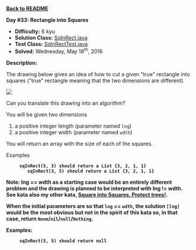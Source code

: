 <a href=https://github.com/michaelwm/KataDay><b>Back to README</b><a>

<b>Day #33: Rectangle into Squares</b>

* <b>Difficulty:</b> 6 kyu
* <b>Solution Class:</b> [SqInRect.java](SqInRect.java)
* <b>Test Class:</b> [SqInRectTest.java](SqInRectTest.java)
* <b>Solved:</b> Wednesday, May 18<sup>th</sup>, 2016

<b>Description:</b>

The drawing below gives an idea of how to cut a given "true" rectangle into squares ("true" rectangle meaning that the two dimensions are different).

<img src="http://i.imgur.com/lk5vJ7sm.jpg">

Can you translate this drawing into an algorithm?

You will be given two dimensions

1. a positive integer length (parameter named <code>lng</code>)
2. a positive integer width (parameter named <code>wdth</code>)

You will return an array with the size of each of the squares.

</b>Examples<b>

<pre><code>     sqInRect(5, 3) should return a List<Integer> {3, 2, 1, 1}
        sqInRect(3, 5) should return a List<Integer> {3, 2, 1, 1}</code></pre>

<b>Note:</b> lng == wdth as a starting case would be an entirely different problem and the drawing is planned to be interpreted with lng != wdth. See kata also my other kata, <a href="http://www.codewars.com/kata/54eb33e5bc1a25440d000891">Square into Squares. Protect trees!</a>.

When the initial parameters are so that <code>lng</code> == <code>wdth</code>, the solution <code>[lng]</code> would be the most obvious but not in the spirit of this kata so, in that case, return <code>None</code>/<code>nil</code>/<code>null</code>/<code>Nothing</code>.

<b>Examples:</b>

<pre><code>     sqInRect(5, 5) should return null</code></pre>